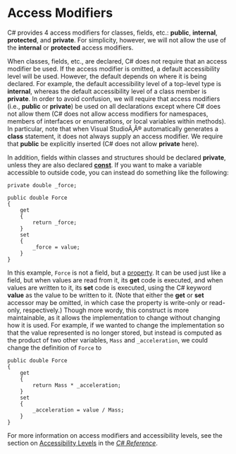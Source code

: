 # Access Modifiers

C# provides 4 access modifiers for classes, fields, etc.: **public**,
**internal**, **protected**, and **private**. For simplicity, however,
we will not allow the use of the **internal** or **protected** access
modifiers.

When classes, fields, etc., are declared, C# does not require that an
access modifier be used. If the access modifier is omitted, a default
accessibility level will be used. However, the default depends on where
it is being declared. For example, the default accessibility level of a
top-level type is **internal**, whereas the default accessibility level
of a class member is **private**. In order to avoid confusion, we will
require that access modifiers (i.e., **public** or **private**) be used
on all declarations except where C# does not allow them (C# does not
allow access modifiers for namespaces, members of interfaces or
enumerations, or local variables within methods). In particular, note
that when Visual StudioÃ‚Â® automatically generates a **class**
statement, it does not always supply an access modifier. We require that
**public** be explicitly inserted (C# does not allow **private** here).

In addition, fields within classes and structures should be declared
**private**, unless they are also declared
[**const**](/~rhowell/DataStructures/redirect/const). If you want to
make a variable accessible to outside code, you can instead do something
like the following:

    private double _force;
    
    public double Force
    {
        get
        {
            return _force;
        }
        set
        {
            _force = value;
        }
    }

In this example, `Force` is not a field, but a
[property](/~rhowell/DataStructures/redirect/properties). It can be used
just like a field, but when values are read from it, its **get** code is
executed, and when values are written to it, its **set** code is
executed, using the C# keyword **value** as the value to be written to
it. (Note that either the **get** or **set** accessor may be omitted, in
which case the property is write-only or read-only, respectively.)
Though more wordy, this construct is more maintainable, as it allows the
implementation to change without changing how it is used. For example,
if we wanted to change the implementation so that the value represented
is no longer stored, but instead is computed as the product of two other
variables, `Mass` and `_acceleration`, we could change the definition of
`Force` to

    public double Force
    {
        get
        {
            return Mass * _acceleration;
        }
        set
        {
            _acceleration = value / Mass;
        }
    }

For more information on access modifiers and accessibility levels, see
the section on [Accessibility
Levels](http://msdn.microsoft.com/en-us/library/ba0a1yw2.aspx) in the
[*C#
Reference*](http://msdn.microsoft.com/en-us/library/618ayhy6.aspx).
